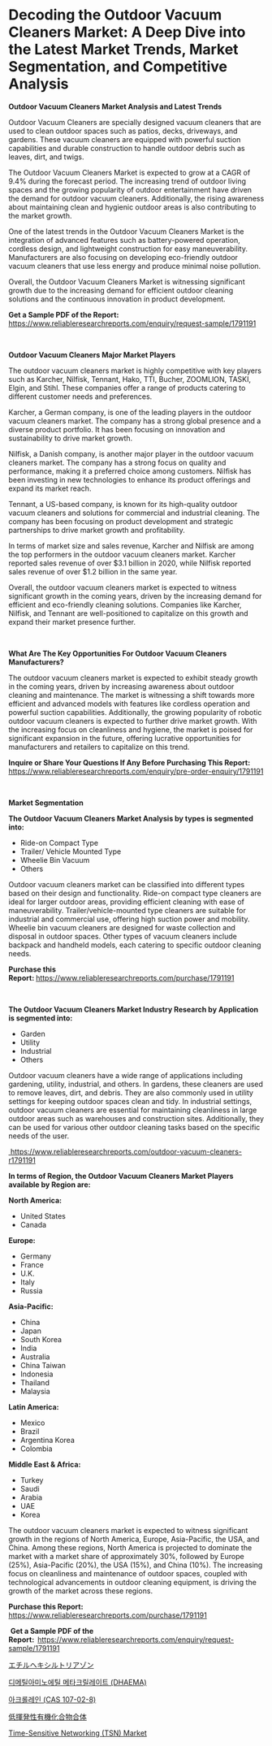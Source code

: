 <p><h1>Decoding the Outdoor Vacuum Cleaners Market: A Deep Dive into the Latest Market Trends, Market Segmentation, and Competitive Analysis</h1></p><p><strong>Outdoor Vacuum Cleaners Market Analysis and Latest Trends</strong></p>
<p><p>Outdoor Vacuum Cleaners are specially designed vacuum cleaners that are used to clean outdoor spaces such as patios, decks, driveways, and gardens. These vacuum cleaners are equipped with powerful suction capabilities and durable construction to handle outdoor debris such as leaves, dirt, and twigs.</p><p>The Outdoor Vacuum Cleaners Market is expected to grow at a CAGR of 9.4% during the forecast period. The increasing trend of outdoor living spaces and the growing popularity of outdoor entertainment have driven the demand for outdoor vacuum cleaners. Additionally, the rising awareness about maintaining clean and hygienic outdoor areas is also contributing to the market growth.</p><p>One of the latest trends in the Outdoor Vacuum Cleaners Market is the integration of advanced features such as battery-powered operation, cordless design, and lightweight construction for easy maneuverability. Manufacturers are also focusing on developing eco-friendly outdoor vacuum cleaners that use less energy and produce minimal noise pollution.</p><p>Overall, the Outdoor Vacuum Cleaners Market is witnessing significant growth due to the increasing demand for efficient outdoor cleaning solutions and the continuous innovation in product development.</p></p>
<p><strong>Get a Sample PDF of the Report:&nbsp;</strong> <a href="https://www.reliableresearchreports.com/enquiry/request-sample/1791191">https://www.reliableresearchreports.com/enquiry/request-sample/1791191</a></p>
<p>&nbsp;</p>
<p><strong>Outdoor Vacuum Cleaners Major Market Players</strong></p>
<p><p>The outdoor vacuum cleaners market is highly competitive with key players such as Karcher, Nilfisk, Tennant, Hako, TTI, Bucher, ZOOMLION, TASKI, Elgin, and Stihl. These companies offer a range of products catering to different customer needs and preferences.</p><p>Karcher, a German company, is one of the leading players in the outdoor vacuum cleaners market. The company has a strong global presence and a diverse product portfolio. It has been focusing on innovation and sustainability to drive market growth.</p><p>Nilfisk, a Danish company, is another major player in the outdoor vacuum cleaners market. The company has a strong focus on quality and performance, making it a preferred choice among customers. Nilfisk has been investing in new technologies to enhance its product offerings and expand its market reach.</p><p>Tennant, a US-based company, is known for its high-quality outdoor vacuum cleaners and solutions for commercial and industrial cleaning. The company has been focusing on product development and strategic partnerships to drive market growth and profitability.</p><p>In terms of market size and sales revenue, Karcher and Nilfisk are among the top performers in the outdoor vacuum cleaners market. Karcher reported sales revenue of over $3.1 billion in 2020, while Nilfisk reported sales revenue of over $1.2 billion in the same year.</p><p>Overall, the outdoor vacuum cleaners market is expected to witness significant growth in the coming years, driven by the increasing demand for efficient and eco-friendly cleaning solutions. Companies like Karcher, Nilfisk, and Tennant are well-positioned to capitalize on this growth and expand their market presence further.</p></p>
<p>&nbsp;</p>
<p><strong>What Are The Key Opportunities For Outdoor Vacuum Cleaners Manufacturers?</strong></p>
<p><p>The outdoor vacuum cleaners market is expected to exhibit steady growth in the coming years, driven by increasing awareness about outdoor cleaning and maintenance. The market is witnessing a shift towards more efficient and advanced models with features like cordless operation and powerful suction capabilities. Additionally, the growing popularity of robotic outdoor vacuum cleaners is expected to further drive market growth. With the increasing focus on cleanliness and hygiene, the market is poised for significant expansion in the future, offering lucrative opportunities for manufacturers and retailers to capitalize on this trend.</p></p>
<p><strong>Inquire or Share Your Questions If Any Before Purchasing This Report:</strong> <a href="https://www.reliableresearchreports.com/enquiry/pre-order-enquiry/1791191">https://www.reliableresearchreports.com/enquiry/pre-order-enquiry/1791191</a></p>
<p>&nbsp;</p>
<p><strong>Market Segmentation</strong></p>
<p><strong>The Outdoor Vacuum Cleaners Market Analysis by types is segmented into:</strong></p>
<p><ul><li>Ride-on Compact Type</li><li>Trailer/ Vehicle Mounted Type</li><li>Wheelie Bin Vacuum</li><li>Others</li></ul></p>
<p><p>Outdoor vacuum cleaners market can be classified into different types based on their design and functionality. Ride-on compact type cleaners are ideal for larger outdoor areas, providing efficient cleaning with ease of maneuverability. Trailer/vehicle-mounted type cleaners are suitable for industrial and commercial use, offering high suction power and mobility. Wheelie bin vacuum cleaners are designed for waste collection and disposal in outdoor spaces. Other types of vacuum cleaners include backpack and handheld models, each catering to specific outdoor cleaning needs.</p></p>
<p><strong>Purchase this Report:&nbsp;</strong><a href="https://www.reliableresearchreports.com/purchase/1791191">https://www.reliableresearchreports.com/purchase/1791191</a></p>
<p>&nbsp;</p>
<p><strong>The Outdoor Vacuum Cleaners Market Industry Research by Application is segmented into:</strong></p>
<p><ul><li>Garden</li><li>Utility</li><li>Industrial</li><li>Others</li></ul></p>
<p><p>Outdoor vacuum cleaners have a wide range of applications including gardening, utility, industrial, and others. In gardens, these cleaners are used to remove leaves, dirt, and debris. They are also commonly used in utility settings for keeping outdoor spaces clean and tidy. In industrial settings, outdoor vacuum cleaners are essential for maintaining cleanliness in large outdoor areas such as warehouses and construction sites. Additionally, they can be used for various other outdoor cleaning tasks based on the specific needs of the user.</p></p>
<p><a href="https://www.reliableresearchreports.com/outdoor-vacuum-cleaners-r1791191">&nbsp;https://www.reliableresearchreports.com/outdoor-vacuum-cleaners-r1791191</a></p>
<p><strong>In terms of Region, the Outdoor Vacuum Cleaners Market Players available by Region are:</strong></p>
<p>
    <p> <strong> North America: </strong>
        <ul>
            <li>United States</li>
            <li>Canada</li>
        </ul>
        </p> 
    <p> <strong> Europe: </strong>
        <ul>
            <li>Germany</li>
            <li>France</li>
            <li>U.K.</li>
            <li>Italy</li>
            <li>Russia</li>
        </ul>
        </p> 
    <p> <strong> Asia-Pacific: </strong>
        <ul>
            <li>China</li>
            <li>Japan</li>
            <li>South Korea</li>
            <li>India</li>
            <li>Australia</li>
            <li>China Taiwan</li>
            <li>Indonesia</li>
            <li>Thailand</li>
            <li>Malaysia</li>
        </ul>
        </p> 
    <p> <strong> Latin America: </strong>
        <ul>
            <li>Mexico</li>
            <li>Brazil</li>
            <li>Argentina Korea</li>
            <li>Colombia</li>
        </ul>
        </p> 
    <p> <strong> Middle East & Africa: </strong>
        <ul>
            <li>Turkey</li>
            <li>Saudi</li>
            <li>Arabia</li>
            <li>UAE</li>
            <li>Korea</li>
        </ul>
    </p>
    </p>
<p><p>The outdoor vacuum cleaners market is expected to witness significant growth in the regions of North America, Europe, Asia-Pacific, the USA, and China. Among these regions, North America is projected to dominate the market with a market share of approximately 30%, followed by Europe (25%), Asia-Pacific (20%), the USA (15%), and China (10%). The increasing focus on cleanliness and maintenance of outdoor spaces, coupled with technological advancements in outdoor cleaning equipment, is driving the growth of the market across these regions.</p></p>
<p><strong>Purchase this Report: </strong><a href="https://www.reliableresearchreports.com/purchase/1791191">https://www.reliableresearchreports.com/purchase/1791191</a></p>
<p>&nbsp;<strong>Get a Sample PDF of the Report:&nbsp;&nbsp;</strong><a href="https://www.reliableresearchreports.com/enquiry/request-sample/1791191">https://www.reliableresearchreports.com/enquiry/request-sample/1791191</a></p>
<p><strong></strong></p>
<p><p><a href="https://github.com/dawson566/Market-Research-Report-List-1/blob/main/7162889154943.md">エチルヘキシルトリアゾン</a></p><p><a href="https://medium.com/@rowanmaggio/2024%EB%85%84%EB%B6%80%ED%84%B0-2031%EB%85%84%EA%B9%8C%EC%A7%80%EC%9D%98-%EB%94%94%EB%A9%94%ED%8B%B8%EC%95%84%EB%AF%B8%EB%85%B8%EC%97%90%ED%8B%B8-%EB%A9%94%ED%83%80%ED%81%AC%EB%A6%B4%EB%A0%88%EC%9D%B4%ED%8A%B8-dhaema-%EC%8B%9C%EC%9E%A5-%EC%A0%90%EC%9C%A0%EC%9C%A8%EA%B3%BC-%EA%B2%BD%EC%9F%81-%ED%92%8D%EA%B2%BD%EC%97%90-%EB%8C%80%ED%95%9C-%ED%86%B5%EC%B0%B0%EB%A0%A5-fd80d14939b2">디메틸아미노에틸 메타크릴레이트 (DHAEMA)</a></p><p><a href="https://medium.com/@koreycrooks2022/%EC%95%84%ED%81%AC%EB%A1%A4%EB%A0%88%EC%9D%B8-cas-107-02-8-%EC%8B%9C%EC%9E%A5%EC%97%90-%EB%8C%80%ED%95%9C-%ED%86%B5%EC%B0%B0-%EC%8B%9C%EC%9E%A5-%EC%B0%B8%EA%B0%80%EC%9E%90-%EC%8B%9C%EC%9E%A5-%EA%B7%9C%EB%AA%A8-%EC%A7%80%EC%97%AD-%EA%B7%B8%EB%A6%AC%EA%B3%A0-%EC%98%88%EC%B8%A1-2024%EB%85%84-2031%EB%85%84-43275ee9e04a">아크롤레인 (CAS 107-02-8)</a></p><p><a href="https://medium.com/@donnell4596/%E4%BD%8Evoc%E3%82%B3%E3%82%A2%E3%83%AC%E3%82%BB%E3%83%B3%E3%83%88%E5%B8%82%E5%A0%B4%E8%A6%8F%E6%A8%A1-%E3%82%B7%E3%82%A7%E3%82%A2-%E3%83%88%E3%83%AC%E3%83%B3%E3%83%89%E5%88%86%E6%9E%90%E3%83%AC%E3%83%9D%E3%83%BC%E3%83%88-%E8%A3%BD%E5%93%81%E5%88%A5-%E3%83%90%E3%82%A4%E3%82%AA%E3%83%99%E3%83%BC%E3%82%B9-%E3%83%9A%E3%83%88%E3%83%AD%E3%83%99%E3%83%BC%E3%82%B9-%E3%81%8A%E3%82%88%E3%81%B3%E3%82%BB%E3%82%B0%E3%83%A1%E3%83%B3%E3%83%88%E4%BA%88%E6%B8%AC-2024%E5%B9%B4-2031%E5%B9%B4-305c660309e4">低揮発性有機化合物合体</a></p><p><a href="https://github.com/goodweq44/Market-Research-Report-List-1/blob/main/time-sensitive-networking-tsn-market.md">Time-Sensitive Networking (TSN) Market</a></p></p>
